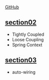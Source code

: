 [GitHub](https://github.com/in28minutes/master-spring-and-spring-boot)

## [section02](section02)

- Tightly Coupled
- Loose Coupling
- Spring Context

## [section03](section03)

- auto-wiring

